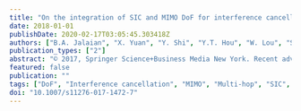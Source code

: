 ```yaml
---
title: "On the integration of SIC and MIMO DoF for interference cancellation in wireless networks"
date: 2018-01-01
publishDate: 2020-02-17T03:05:45.303418Z
authors: ["B.A. Jalaian", "X. Yuan", "Y. Shi", "Y.T. Hou", "W. Lou", "S.F. Midkiff", "V. Dasari"]
publication_types: ["2"]
abstract: "© 2017, Springer Science+Business Media New York. Recent advances in MIMO degree-of-freedom (DoF) models allowed MIMO research to penetrate the networking community. Independent from MIMO, successive interference cancellation (SIC) is a powerful physical layer technique used in multi-user detection. Based on the understanding of the strengths and weaknesses of MIMO DoF and SIC, we propose to have DoF-based interference cancellation (IC) and SIC help each other so that (i) precious DoF resources can be conserved through the use of SIC and (ii) the stringent SINR threshold criteria can be met through the use of DoF-based IC. In this paper, we develop the necessary mathematical models to realize the two ideas in a multi-hop wireless network. Together with scheduling and routing constraints, we develop a cross-layer optimization framework with joint DoF IC and SIC. By applying the framework on a throughput maximization problem, we find that SIC and DoF IC can indeed work in harmony and achieve the two ideas that we propose."
featured: false
publication: ""
tags: ["DoF", "Interference cancellation", "MIMO", "Multi-hop", "SIC", "Wireless network"]
doi: "10.1007/s11276-017-1472-7"
---
```


